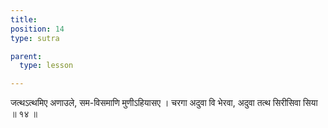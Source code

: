 ```yaml
---
title: 
position: 14
type: sutra

parent:
  type: lesson

---
```


जत्थऽत्थमिए अणाउले, सम-विसमाणि मुणीऽहियासए । 
चरगा अदुवा वि भेरवा, अदुवा तत्थ सिरीसिवा सिया ॥ १४ ॥